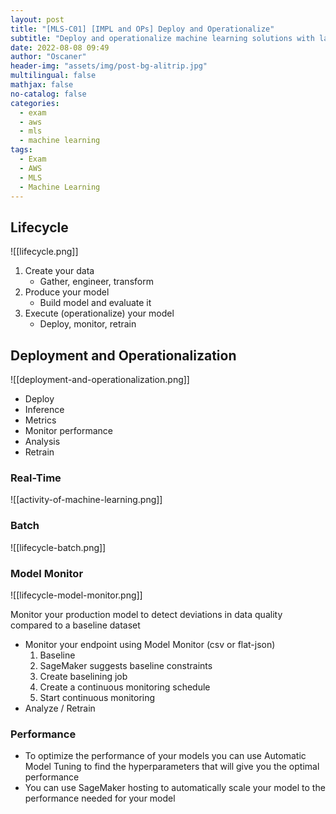 ```yaml
---
layout: post
title: "[MLS-C01] [IMPL and OPs] Deploy and Operationalize"
subtitle: "Deploy and operationalize machine learning solutions with lab"
date: 2022-08-08 09:49
author: "Oscaner"
header-img: "assets/img/post-bg-alitrip.jpg"
multilingual: false
mathjax: false
no-catalog: false
categories:
  - exam
  - aws
  - mls
  - machine learning
tags:
  - Exam
  - AWS
  - MLS
  - Machine Learning
---
```


## Lifecycle

![[lifecycle.png]]

1. Create your data
    - Gather, engineer, transform
2. Produce your model
    - Build model and evaluate it
3. Execute (operationalize) your model
    - Deploy, monitor, retrain

## Deployment and Operationalization

![[deployment-and-operationalization.png]]

- Deploy
- Inference
- Metrics
- Monitor performance
- Analysis
- Retrain

### Real-Time

![[activity-of-machine-learning.png]]

### Batch

![[lifecycle-batch.png]]

### Model Monitor

![[lifecycle-model-monitor.png]]

Monitor your production model to detect deviations in data quality compared to a baseline dataset

- Monitor your endpoint using Model Monitor (csv or flat-json)
    1. Baseline
    2. SageMaker suggests baseline constraints
    3. Create baselining job
    4. Create a continuous monitoring schedule
    5. Start continuous monitoring
- Analyze / Retrain

### Performance

- To optimize the performance of your models you can use Automatic Model Tuning to find the hyperparameters that will give you the optimal performance
- You can use SageMaker hosting to automatically scale your model to the performance needed for your model



